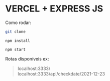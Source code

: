 # VERCEL + EXPRESS JS

Como rodar:

```bash
git clone
```

```node
npm install
```

```node
npm start
```

Rotas disponíveis ex:
> localhost:3333/ \
> localhost:3333/api/checkdate/2021-12-23
